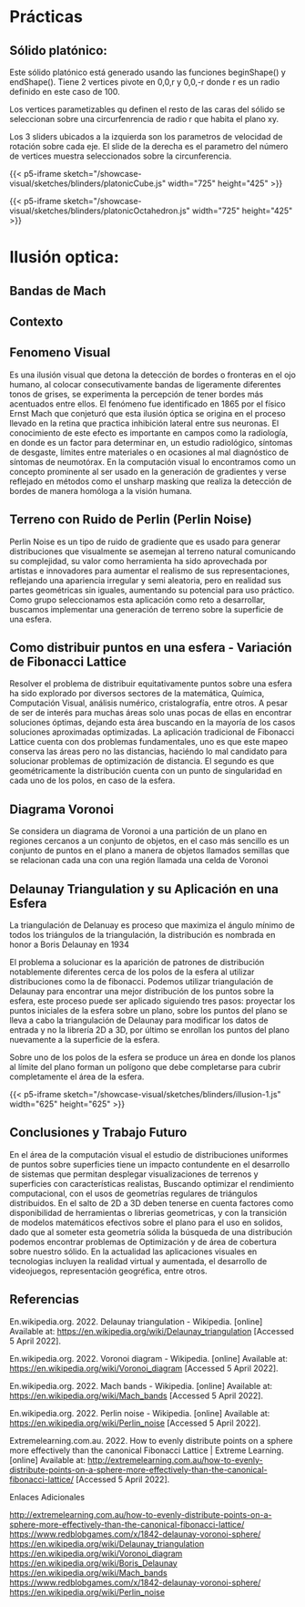 # Prácticas

## Sólido platónico:

Este sólido platónico está generado usando las funciones beginShape() y endShape().
Tiene 2 vertices pivote en 0,0,r y 0,0,-r donde r es un radio definido en este caso de 100.

Los vertices parametizables qu definen el resto de las caras del sólido se seleccionan sobre una circurfenrencia de radio r que habita el plano xy.

Los 3 sliders ubicados a la izquierda son los parametros de velocidad de rotación sobre cada eje. El slide de la derecha es el parametro del número de vertices muestra seleccionados sobre la circunferencia.

{{< p5-iframe sketch="/showcase-visual/sketches/blinders/platonicCube.js" width="725" height="425" >}}

{{< p5-iframe sketch="/showcase-visual/sketches/blinders/platonicOctahedron.js" width="725" height="425" >}}

# Ilusión optica:

## Bandas de Mach

## Contexto

## Fenomeno Visual

Es una ilusión visual que detona la detección de bordes o fronteras en el ojo humano, al colocar consecutivamente bandas de ligeramente diferentes tonos de grises, se experimenta la percepción de tener bordes más acentuados entre ellos. El fenómeno fue identificado en 1865 por el físico Ernst Mach que conjeturó que esta ilusión óptica se origina en el proceso llevado en la retina que practica inhibición lateral entre sus neuronas. El conocimiento de este efecto es importante en campos como la radiología, en donde es un factor para determinar en, un estudio radiológico, síntomas de desgaste, límites entre materiales o en ocasiones al mal diagnóstico de síntomas de neumotórax. En la computación visual lo encontramos como un concepto prominente al ser usado en la generación de gradientes y verse reflejado en métodos como el unsharp masking que realiza la detección de bordes de manera homóloga a la visión humana.

## Terreno con Ruido de Perlin (Perlin Noise)

Perlin Noise es un tipo de ruido de gradiente que es usado para generar distribuciones que visualmente se asemejan al terreno natural comunicando su complejidad, su valor como herramienta ha sido aprovechada por artistas e innovadores para aumentar el realismo de sus representaciones, reflejando una apariencia irregular y semi aleatoria, pero en realidad sus partes geométricas sin iguales, aumentando su potencial para uso práctico. Como grupo seleccionamos esta aplicación como reto a desarrollar, buscamos implementar una generación de terreno sobre la superficie de una esfera.

## Como distribuir puntos en una esfera - Variación de Fibonacci Lattice

Resolver el problema de distribuir equitativamente puntos sobre una esfera ha sido explorado por diversos sectores de la matemática, Química, Computación Visual, análisis numérico, cristalografía, entre otros. A pesar de ser de interés para muchas áreas solo unas pocas de ellas en encontrar soluciones óptimas, dejando esta área buscando en la mayoría de los casos soluciones aproximadas optimizadas. La aplicación tradicional de Fibonacci Lattice cuenta con dos problemas fundamentales, uno es que este mapeo conserva las áreas pero no las distancias, haciéndo lo mal candidato para solucionar problemas de optimización de distancia. El segundo es que geométricamente la distribución cuenta con un punto de singularidad en cada uno de los polos, en caso de la esfera.

## Diagrama Voronoi

Se considera un diagrama de Voronoi a una partición de un plano en regiones cercanos a un conjunto de objetos, en el caso más sencillo es un conjunto de puntos en el plano a manera de objetos llamados semillas que se relacionan cada una con una región llamada una celda de Voronoi

## Delaunay Triangulation y su Aplicación en una Esfera

La triangulación de Delanuay es proceso que maximiza el ángulo mínimo de todos los triángulos de la triangulación, la distribución es nombrada en honor a Boris Delaunay en 1934

El problema a solucionar es la aparición de patrones de distribución notablemente diferentes cerca de los polos de la esfera al utilizar distribuciones como la de fibonacci. Podemos utilizar triangulación de Delaunay para encontrar una mejor distribución de los puntos sobre la esfera, este proceso puede ser aplicado siguiendo tres pasos: proyectar los puntos iniciales de la esfera sobre un plano, sobre los puntos del plano se lleva a cabo la triangulación de Delaunay para modificar los datos de entrada y no la librería 2D a 3D, por último se enrollan los puntos del plano nuevamente a la superficie de la esfera.

Sobre uno de los polos de la esfera se produce un área en donde los planos al límite del plano forman un polígono que debe completarse para cubrir completamente el área de la esfera.

{{< p5-iframe sketch="/showcase-visual/sketches/blinders/illusion-1.js" width="625" height="625" >}}

## Conclusiones y Trabajo Futuro

En el área de la computación visual el estudio de distribuciones uniformes de puntos sobre superficies tiene un impacto contundente en el desarrollo de sistemas que permitan desplegar visualizaciones de terrenos y superficies con características realistas, Buscando optimizar el rendimiento computacional, con el usos de geometrías regulares de triángulos distribuidos. En el salto de 2D a 3D deben tenerse en cuenta factores como disponibilidad de herramientas o librerias geometricas, y con la transición de modelos matemáticos efectivos sobre el plano para el uso en solidos, dado que al someter esta geometría sólida la búsqueda de una distribución podemos encontrar problemas de Optimización y de área de cobertura sobre nuestro sólido. En la actualidad las aplicaciones visuales en tecnologias incluyen la realidad virtual y aumentada, el desarrollo de videojuegos, representación geogréfica, entre otros.

## Referencias

En.wikipedia.org. 2022. Delaunay triangulation - Wikipedia. [online] Available at: <https://en.wikipedia.org/wiki/Delaunay_triangulation> [Accessed 5 April 2022].

En.wikipedia.org. 2022. Voronoi diagram - Wikipedia. [online] Available at: <https://en.wikipedia.org/wiki/Voronoi_diagram> [Accessed 5 April 2022].

En.wikipedia.org. 2022. Mach bands - Wikipedia. [online] Available at: <https://en.wikipedia.org/wiki/Mach_bands> [Accessed 5 April 2022].

En.wikipedia.org. 2022. Perlin noise - Wikipedia. [online] Available at: <https://en.wikipedia.org/wiki/Perlin_noise> [Accessed 5 April 2022].

Extremelearning.com.au. 2022. How to evenly distribute points on a sphere more effectively than the canonical Fibonacci Lattice | Extreme Learning. [online] Available at: <http://extremelearning.com.au/how-to-evenly-distribute-points-on-a-sphere-more-effectively-than-the-canonical-fibonacci-lattice/> [Accessed 5 April 2022].

Enlaces Adicionales

http://extremelearning.com.au/how-to-evenly-distribute-points-on-a-sphere-more-effectively-than-the-canonical-fibonacci-lattice/
https://www.redblobgames.com/x/1842-delaunay-voronoi-sphere/
https://en.wikipedia.org/wiki/Delaunay_triangulation
https://en.wikipedia.org/wiki/Voronoi_diagram
https://en.wikipedia.org/wiki/Boris_Delaunay
https://en.wikipedia.org/wiki/Mach_bands
https://www.redblobgames.com/x/1842-delaunay-voronoi-sphere/
https://en.wikipedia.org/wiki/Perlin_noise
